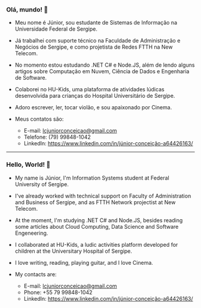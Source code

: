 ### Olá, mundo! 👋

- Meu nome é Júnior, sou estudante de Sistemas de Informação na Universidade Federal de Sergipe.

- Já trabalhei com suporte técnico na Faculdade de Administração e Negócios de Sergipe, e como projetista de Redes FTTH na New Telecom.

- No momento estou estudando .NET C# e Node.JS, além de lendo alguns artigos sobre Computação em Nuvem, Ciência de Dados e Engenharia de Software.

- Colaborei no HU-Kids, uma plataforma de atividades lúdicas desenvolvida para crianças do Hospital Universitário de Sergipe.

- Adoro escrever, ler, tocar violão, e sou apaixonado por Cinema.

- Meus contatos são:
    - E-mail: lcjuniorconceicao@gmail.com
    - Telefone: (79) 99848-1042
    - LinkedIn: https://www.linkedin.com/in/júnior-conceição-a64426163/


-----------------------------------------------------------------------------


### Hello, World! 👋

- My name is Júnior, I'm Information Systems student at Federal University of Sergipe.

- I've already worked with technical support on Faculty of Administration and Business of Sergipe, and as FTTH Network projectist at New Telecom.

- At the moment, I'm studying .NET C# and Node.JS, besides reading some articles about Cloud Computing, Data Science and Software Engeneering.

- I collaborated at HU-Kids, a ludic activities platform developed for children at the Universitary Hospital of Sergipe.

- I love writing, reading, playing guitar, and I love Cinema.

- My contacts are:
    - E-mail: lcjuniorconceicao@gmail.com
    - Phone: +55 79 99848-1042
    - LinkedIn: https://www.linkedin.com/in/júnior-conceição-a64426163/
